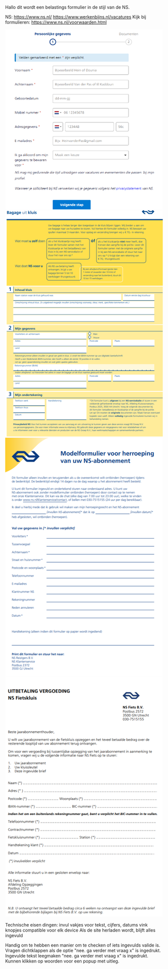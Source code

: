 Hallo dit wordt een belastings formulier in de stijl van de NS.

NS: https://www.ns.nl/
https://www.werkenbijns.nl/vacatures
Kijk bij formulieren: https://www.ns.nl/voorwaarden.html

![alt text](FormulierVB1.png)
![alt text](image.png)
![alt text](image-1.png)
![alt text](image-2.png)

Technische eisen dingen:
invul vakjes voor tekst, cijfers, datums
vink knopjes
compatible voor elk device
Als de site herladen wordt, blijft alles ingevuld


Handig om te hebben
een manier om te checken of iets ingevulds valide is.
Vragen dichtklappen als de optie "nee. ga verder met vraag x" is ingedrukt.
Ingevulde tekst leegmaken "nee. ga verder met vraag x" is ingedrukt.
Kunnen klikken op woorden voor een popup met uitleg.